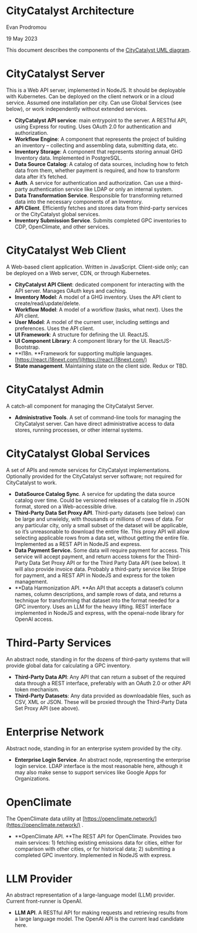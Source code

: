 # CityCatalyst Architecture

Evan Prodromou

19 May 2023

This document describes the components of the [CityCatalyst UML diagram](./CityCatalyst_Components.svg).


# CityCatalyst Server

This is a Web API server, implemented in NodeJS. It should be deployable with Kubernetes. Can be deployed on the client network or in a cloud service. Assumed one installation per city. Can use Global Services (see below), or work independently without extended services.



* **CityCatalyst API service**: main entrypoint to the server. A RESTful API, using Express for routing. Uses OAuth 2.0 for authentication and authorization.
* **Workflow Engine**: A component that represents the project of building an inventory – collecting and assembling data, submitting data, etc.
* **Inventory Storage**: A component that represents storing annual GHG Inventory data. Implemented in PostgreSQL.
* **Data Source Catalog**: A catalog of data sources, including how to fetch data from them, whether payment is required, and how to transform data after it’s fetched.
* **Auth**. A service for authentication and authorization. Can use a third-party authentication service like LDAP or only an internal system.
* **Data Transformation Service**. Responsible for transforming returned data into the necessary components of an Inventory.
* **API Client**. Efficiently fetches and stores data from third-party services or the CityCatalyst global services.
* **Inventory Submission Service**. Submits completed GPC inventories to CDP, OpenClimate, and other services.


# CityCatalyst Web Client

A Web-based client application. Written in JavaScript. Client-side only; can be deployed on a Web server, CDN, or through Kubernetes.



* **CityCatalyst API Client**: dedicated component for interacting with the API server. Manages OAuth keys and caching.
* **Inventory Model**: A model of a GHG inventory. Uses the API client to create/read/update/delete.
* **Workflow Model**: A model of a workflow (tasks, what next). Uses the API client.
* **User Model**: A model of the current user, including settings and preferences. Uses the API client.
* **UI Framework**: A structure for defining the UI. ReactJS.
* **UI Component Library**: A component library for the UI. ReactJS-Bootstrap.
* **I18n. **Framework for supporting multiple languages. [https://react.i18next.com/](https://react.i18next.com/) 
* **State management**. Maintaining state on the client side. Redux or TBD.


# CityCatalyst Admin

A catch-all component for managing the CityCatalyst Server.



* **Administrative Tools**. A set of command-line tools for managing the CityCatalyst server. Can have direct administrative access to data stores, running processes, or other internal systems.


# CityCatalyst Global Services

A set of APIs and remote services for CityCatalyst implementations. Optionally provided for the CityCatalyst server software; not required for CityCatalyst to work.



* **DataSource Catalog Sync**. A service for updating the data source catalog over time. Could be versioned releases of a catalog file in JSON format, stored on a Web-accessible drive.
* **Third-Party Data Set Proxy API**. Third-party datasets (see below) can be large and unwieldy, with thousands or millions of rows of data. For any particular city, only a small subset of the dataset will be applicable, so it’s unreasonable to download the entire file. This proxy API will allow selecting applicable rows from a data set, without getting the entire file. Implemented as a REST API in NodeJS and express.
* **Data Payment Service.** Some data will require payment for access. This service will accept payment, and return access tokens for the Third-Party Data Set Proxy API or for the Third Party Data API (see below). It will also provide invoice data. Probably a third-party service like Stripe for payment, and a REST API in NodeJS and express for the token management.
* **Data Harmonization API. **An API that accepts a dataset’s column names, column descriptions, and sample rows of data, and returns a technique for transforming that dataset into the format needed for a GPC inventory. Uses an LLM for the heavy lifting. REST interface implemented in NodeJS and express, with the openai-node library for OpenAI access.


# Third-Party Services

An abstract node, standing in for the dozens of third-party systems that will provide global data for calculating a GPC inventory.



* **Third-Party Data API**: Any API that can return a subset of the required data through a REST interface, preferably with an OAuth 2.0 or other API token mechanism.
* **Third-Party Datasets**: Any data provided as downloadable files, such as CSV, XML or JSON. These will be proxied through the Third-Party Data Set Proxy API (see above).


# Enterprise Network

Abstract node, standing in for an enterprise system provided by the city.



* **Enterprise Login Service**. An abstract node, representing the enterprise login service. LDAP interface is the most reasonable here, although it may also make sense to support services like Google Apps for Organizations.


# OpenClimate

The OpenClimate data utility at [https://openclimate.network/](https://openclimate.network/) .



* **OpenClimate API. **The REST API for OpenClimate. Provides two main services: 1) fetching existing emissions data for cities, either for comparison with other cities, or for historical data; 2) submitting a completed GPC inventory. Implemented in NodeJS with express.


# LLM Provider

An abstract representation of a large-language model (LLM) provider. Current front-runner is OpenAI.



* **LLM API**. A RESTful API for making requests and retrieving results from a large language model. The OpenAI API is the current lead candidate here.
